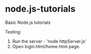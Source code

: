 # node.js-tutorials
Basic Node.js tutorials

Testing:

1. Run the server - 'node httpServer.js'
2. Open login.html/home.html page.
